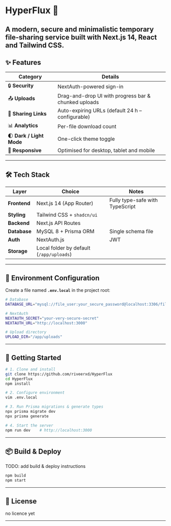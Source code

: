 # HyperFlux 📁

A modern, **secure** and **minimalistic** temporary file-sharing service built with **Next.js 14**, React and Tailwind CSS.  
---

## ✨ Features

| Category | Details |
| -------- | ------- |
| 🔒 **Security** | NextAuth-powered sign-in |
| 📤 **Uploads** | Drag-and-drop UI with progress bar & chunked uploads |
| 🔗 **Sharing Links** | Auto-expiring URLs (default 24 h – configurable) |
| 📊 **Analytics** | Per-file download count |
| 🌓 **Dark / Light Mode** | One-click theme toggle |
| 📱 **Responsive** | Optimised for desktop, tablet and mobile |

---

## 🛠️ Tech Stack

| Layer | Choice | Notes |
| ----- | ------ | ----- |
| **Frontend** | Next.js 14 (App Router) | Fully type-safe with TypeScript |
| **Styling** | Tailwind CSS&nbsp;+&nbsp;`shadcn/ui` |
| **Backend** | Next.js API Routes |
| **Database** | MySQL 8 + Prisma ORM | Single schema file |
| **Auth** | NextAuth.js | JWT |
| **Storage** | Local folder by default (`/app/uploads`) |

---

## 🔧 Environment Configuration

Create a file named **`.env.local`** in the project root:

```bash
# Database
DATABASE_URL="mysql://file_user:your_secure_password@localhost:3306/file_share"

# NextAuth
NEXTAUTH_SECRET="your-very-secure-secret"
NEXTAUTH_URL="http://localhost:3000"

# Upload directory
UPLOAD_DIR="/app/uploads"
```

---

## 🚀 Getting Started

```bash
# 1. Clone and install
git clone https://github.com/riveerxd/HyperFlux
cd HyperFlux
npm install

# 2. Configure environment
vim .env.local

# 3. Run Prisma migrations & generate types
npx prisma migrate dev
npx prisma generate

# 4. Start the server
npm run dev    # http://localhost:3000
```

---

## 📦 Build & Deploy

TODO: add build & deploy instructions
```bash
npm build
npm start
```

---


## 📝 License

no licence yet

---